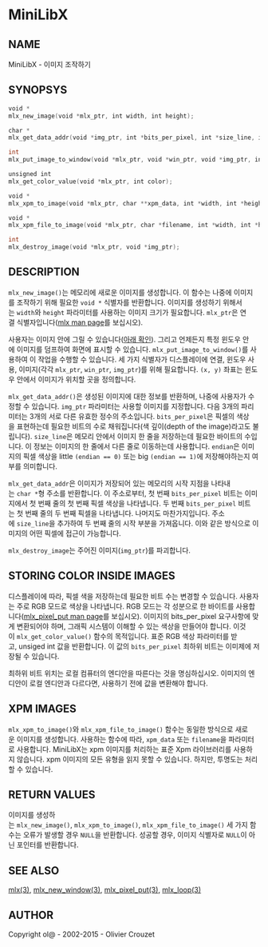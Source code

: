 # MiniLibX

## NAME
MiniLibX - 이미지 조작하기

## SYNOPSYS
```c
void *
mlx_new_image(void *mlx_ptr, int width, int height);

char *
mlx_get_data_addr(void *img_ptr, int *bits_per_pixel, int *size_line, int *endian);

int
mlx_put_image_to_window(void *mlx_ptr, void *win_ptr, void *img_ptr, int x, int y);

unsigned int
mlx_get_color_value(void *mlx_ptr, int color);

void *
mlx_xpm_to_image(void *mlx_ptr, char **xpm_data, int *width, int *height);

void *
mlx_xpm_file_to_image(void *mlx_ptr, char *filename, int *width, int *height);

int
mlx_destroy_image(void *mlx_ptr, void *img_ptr);
```

## DESCRIPTION
`mlx_new_image()`는 메모리에 새로운 이미지를 생성합니다. 이 함수는 나중에 이미지를 조작하기 위해 필요한 `void *` 식별자를 반환합니다. 이미지를 생성하기 위해서는 `width`와 `height` 파라미터를 사용하는 이미지 크기가 필요합니다. `mlx_ptr`은 연결 식별자입니다([mlx man page](https://github.com/psj3205/MiniLibX_man_kor/blob/main/mlx.md)를 보십시오).

사용자는 이미지 안에 그릴 수 있습니다([아래 확인](https://github.com/psj3205/MiniLibX_man_kor/blob/main/mlx_new_image.md#storingcolorinsideimages)). 그리고 언제든지 특정 윈도우 안에 이미지를 덤프하여 화면에 표시할 수 있습니다. `mlx_put_image_to_window()`를 사용하여 이 작업을 수행할 수 있습니다. 세 가지 식별자가 디스플레이에 연결, 윈도우 사용, 이미지(각각 `mlx_ptr`, `win_ptr`, `img_ptr`)를 위해 필요합니다. `(x, y)` 좌표는 윈도우 안에서 이미지가 위치할 곳을 정의합니다.

`mlx_get_data_addr()`은 생성된 이미지에 대한 정보를 반환하며, 나중에 사용자가 수정할 수 있습니다. `img_ptr` 파라미터는 사용할 이미지를 지정합니다. 다음 3개의 파리미터는 3개의 서로 다른 유효한 정수의 주소입니다. `bits_per_pixel`은 픽셀의 색상을 표현하는데 필요한 비트의 수로 채워집니다(색 깊이(depth of the image)라고도 불립니다). `size_line`은 메모리 안에서 이미지 한 줄을 저장하는데 필요한 바이트의 수입니다. 이 정보는 이미지의 한 줄에서 다른 줄로 이동하는데 사용합니다. `endian`은 이미지의 픽셀 색상을 little `(endian == 0)` 또는 big `(endian == 1)`에 저장해야하는지 여부를 의미합니다.

`mlx_get_data_addr`은 이미지가 저장되어 있는 메모리의 시작 지점을 나타내는 `char *`형 주소를 반환합니다. 이 주소로부터, 첫 번째 `bits_per_pixel` 비트는 이미지에서 첫 번째 줄의 첫 번째 픽셀 색상을 나타냅니다. 두 번째 `bits_per_pixel` 비트는 첫 번째 줄의 두 번째 픽셀을 나타냅니다. 나머지도 마찬가지입니다. 주소에 `size_line`을 추가하여 두 번째 줄의 시작 부분을 가져옵니다. 이와 같은 방식으로 이미지의 어떤 픽셀에 접근이 가능합니다.

`mlx_destroy_image`는 주어진 이미지(`img_ptr`)를 파괴합니다.

## STORING COLOR INSIDE IMAGES
디스플레이에 따라, 픽셀 색을 저장하는데 필요한 비트 수는 변경할 수 있습니다. 사용자는 주로 RGB 모드로 색상을 나타냅니다. RGB 모드는 각 성분으로 한 바이트를 사용합니다([mlx_pixel_put man page](https://github.com/psj3205/MiniLibX_man_kor/blob/main/mlx_pixel_put.md)를 보십시오). 이미지의 bits_per_pixel 요구사항에 맞게 변환되어야 하며, 그래픽 시스템이 이해할 수 있는 색상을 만들어야 합니다. 이것이 `mlx_get_color_value()` 함수의 목적입니다. 표준 RGB 색상 파라미터를 받고, unsiged int 값을 반환합니다. 이 값의 `bits_per_pixel` 최하위 비트는 이미제에 저장될 수 있습니다.

최하위 비트 위치는 로컬 컴퓨터의 엔디안을 따른다는 것을 명심하십시오. 이미지의 엔디안이 로컬 엔디안과 다르다면, 사용하기 전에 값을 변환해야 합니다.

## XPM IMAGES
`mlx_xpm_to_image()`와 `mlx_xpm_file_to_image()` 함수는 동일한 방식으로 새로운 이미지를 생성합니다. 사용하는 함수에 따라, `xpm_data` 또는 `filename`을 파라미터로 사용합니다. MiniLibX는 xpm 이미지를 처리하는 표준 Xpm 라이브러리를 사용하지 않습니다. xpm 이미지의 모든 유형을 읽지 못할 수 있습니다. 하지만, 투명도는 처리할 수 있습니다.

## RETURN VALUES
이미지를 생성하는 `mlx_new_image()`, `mlx_xpm_to_image()`, `mlx_xpm_file_to_image()` 세 가지 함수는 오류가 발생할 경우 `NULL`을 반환합니다. 성공할 경우, 이미지 식별자로 `NULL`이 아닌 포인터를 반환합니다.

## SEE ALSO
[mlx(3)](https://github.com/psj3205/MiniLibX_man_kor/blob/main/mlx.md), [mlx_new_window(3)](https://github.com/psj3205/MiniLibX_man_kor/blob/main/mlx_new_window.md), [mlx_pixel_put(3)](https://github.com/psj3205/MiniLibX_man_kor/blob/main/mlx_pixel_put.md), [mlx_loop(3)](https://github.com/psj3205/MiniLibX_man_kor/blob/main/mlx_loop.md)

## AUTHOR
Copyright ol@ - 2002-2015 - Olivier Crouzet
